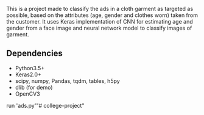 
This is a project made to classify the ads in a cloth garment as targeted as possible, based on the attributes (age, gender and clothes worn) taken from the customer.
It uses Keras implementation of CNN for estimating age and gender from a face image and neural network model to classify images of garment.


## Dependencies
- Python3.5+
- Keras2.0+
- scipy, numpy, Pandas, tqdm, tables, h5py
- dlib (for demo)
- OpenCV3



run 'ads.py'"# college-project" 
